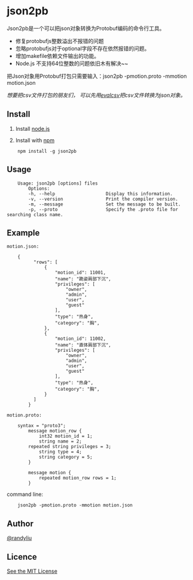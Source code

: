 # json2pb

Json2pb是一个可以把json对象转换为Protobuf编码的命令行工具。

- 修复protobufjs整数溢出不报错的问题
- 忽略protobufjs对于optional字段不存在依然报错的问题。
- 增加makefile依赖文件输出的功能。
- Node.js 不支持64位整数的问题依旧木有解决~~

把Json对象用Protobuf打包只需要输入：json2pb -pmotion.proto -mmotion motion.json


*想要把csv文件打包的朋友们， 可以先用[evalcsv](https://github.com/randyliu/evalcsv.git)把csv文件转换为json对象。*


Install
-------

1. Install [node.js](https://nodejs.org)

2. Install with [npm](https://npmjs.org/package/json2pb)
```
    npm install -g json2pb
```


Usage
-----
		Usage: json2pb [options] files
			Options:
			-h, --help                   Display this information.
			-v, --version                Print the compiler version.
			-m, --message                Set the message to be built.
			-p, --proto                  Specify the .proto file for searching class name.

Example
-------

    motion.json:
    
		{
		      "rows": [
		          {
		              "motion_id": 11001,
		              "name": "跪姿肩部下沉",
		              "privileges": [
		                  "owner",
		                  "admin",
		                  "user",
		                  "guest"
		              ],
		              "type": "热身",
		              "category": "胸",
		          },
		          {
		              "motion_id": 11002,
		              "name": "直体肩部下沉",
		              "privileges": [
		                  "owner",
		                  "admin",
		                  "user",
		                  "guest"
		              ],
		              "type": "热身",
		              "category": "胸",
		          }
		      ]
		    }

	motion.proto:
	
		syntax = "proto3";
    		message motion_row {
	        	int32 motion_id = 1;
	         	string name = 2;
	  		repeated string privileges = 3;
	        	string type = 4;
	         	string category = 5;
    		}
    
    		message motion {
    			repeated motion_row rows = 1;
    		}

  command line:
  
		json2pb -pmotion.proto -mmotion motion.json
    
    
Author
------

[@randyliu](http://github.com/randyliu)

Licence
-------
[See the MIT License](https://opensource.org/licenses/MIT)
